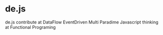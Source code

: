# de.js
de.js contribute at DataFlow EventDriven Multi Paradime Javascript thinking at Functional Programing

